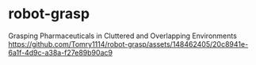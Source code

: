 # robot-grasp
Grasping Pharmaceuticals in Cluttered and Overlapping Environments
https://github.com/Tomry1114/robot-grasp/assets/148462405/20c8941e-6a1f-4d9c-a38a-f27e89b90ac9
